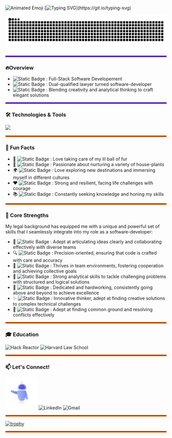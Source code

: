<img src="https://iam-weijie.github.io/wave/hand-emoji.svg" alt="Animated Emoji" width="40" height="40"><span>  <span>[![Typing SVG](https://readme-typing-svg.demolab.com?font=Fira+Code&pause=1000&color=6833F7&width=750&lines=Hi+there!+I'm+Pallavi,+a+full-stack+software+developer!)](https://git.io/typing-svg) 
<div align="center">
  <picture>
    <source media="(prefers-color-scheme: dark)" srcset="https://github.com/Pallavi25Kishore/Pallavi25Kishore/raw/output/github-contribution-grid-snake-dark.svg">
    <img alt="github contribution grid snake" src="https://github.com/Pallavi25Kishore/Pallavi25Kishore/raw/output/github-contribution-grid-snake.svg" style="max-width: 100%;">
  </picture>
</div>
<hr style="border: 2px solid #6833F7;">

### :fire:Overview
- <img alt="Static Badge" src="https://img.shields.io/badge/Professional%20Focus-crimson?style=for-the-badge"> <span>: Full-Stack Software Developement<span>
- <img alt="Static Badge" src="https://img.shields.io/badge/Background-blue?style=for-the-badge"> <span>: Dual-qualified lawyer turned software-developer<span>
- <img alt="Static Badge" src="https://img.shields.io/badge/Passions-gold?style=for-the-badge"> <span>: Blending creativity and analytical thinking to craft elegant solutions<span>
  
<hr style="border: 2px solid #6833F7;">

### 🛠️ Technologies & Tools
<p>
  <a href="https://skillicons.dev">
    <img src="https://skillicons.dev/icons?i=js,html,css,jquery,react,tailwind,express,babel,jest,vscode,bash,git,github,aws,mongodb,mysql,nodejs,postgres,postman,sequelize,webpack,nginx&theme=light" />
  </a>
</p>

<hr style="border: 2px solid #ff6600;">

### 🎉 Fun Facts
- 🐾 <img alt="Static Badge" src="https://img.shields.io/badge/Pet%20Parent-purple?style=for-the-badge"> <span>: Love taking care of my lil ball of fur<span>
- 🌿 <img alt="Static Badge" src="https://img.shields.io/badge/Plant%20Enthusiast-green?style=for-the-badge"> <span>: Passionate about nurturing a variety of house-plants<span>
- 🌍 <img alt="Static Badge" src="https://img.shields.io/badge/Avid%20Traveler-yellow?style=for-the-badge"> <span>: Love exploring new destinations and immersing myself in different cultures<span>
- ❤️ <img alt="Static Badge" src="https://img.shields.io/badge/Heart%20Warrior-red?style=for-the-badge"> <span>: Strong and resilient, facing life challenges with courage<span>
- 📚 <img alt="Static Badge" src="https://img.shields.io/badge/Lifelong%20Learner-orange?style=for-the-badge"> <span>: Constantly seeking knowledge and honing my skills<span>

<hr style="border: 2px solid #ff6600;">

### 🌟 Core Strengths
My legal background has equipped me with a unique and powerful set of skills that I seamlessly integrate into my role as a software-developer:
- 💬 <img alt="Static Badge" src="https://img.shields.io/badge/Effective%20Communication-blue?style=for-the-badge"> <span>: Adept at articulating ideas clearly and collaborating effectively with diverse teams<span>
- 🔍 <img alt="Static Badge" src="https://img.shields.io/badge/Meticulous%20Attention%20to%20Detail-gold?style=for-the-badge"> <span>: Precision-oriented, ensuring that code is crafted with care and accuracy<span>
- 🤝 <img alt="Static Badge" src="https://img.shields.io/badge/Collaborative%20Spirit-violet?style=for-the-badge"> <span>: Thrives in team environments, fostering cooperation and achieving collective goals<span>
- 🧠 <img alt="Static Badge" src="https://img.shields.io/badge/Logical%20Reasoning-red?style=for-the-badge"> <span>: Strong analytical skills to tackle challenging problems with structured and logical solutions<span>
- 💪 <img alt="Static Badge" src="https://img.shields.io/badge/Relentless%20Work%20Ethic-green?style=for-the-badge"> <span>: Dedicated and hardworking, consistently going above and beyond to achieve excellence<span>
- ✨ <img alt="Static Badge" src="https://img.shields.io/badge/Creative%20Problem%20Solver-grey?style=for-the-badge"> <span>: Innovative thinker, adept at finding creative solutions to complex technical challenges<span>
- 🤝 <img alt="Static Badge" src="https://img.shields.io/badge/Skilled%20Negotiator-olive?style=for-the-badge"> <span>: Adept at finding common ground and resolving conflicts effectively<span>

<hr style="border: 2px solid #ff6600;">

### 🎓 Education
<p>
  <img src="https://img.shields.io/badge/Hack%20Reactor-blue?style=for-the-badge" alt="Hack Reactor" />
  <img src="https://img.shields.io/badge/Harvard%20Law%20School-crimson?style=for-the-badge" alt="Harvard Law School" />
</p>

<hr style="border: 2px solid #ff6600;">

### 📫 Let's Connect!

<p>
  <img src="./Animation - 1722528065159.gif" alt="Cute Robot Animation" height="100">
  <a href="https://www.linkedin.com/in/pallavi-kishore-46251726/" style="text-decoration: none;">
    <img src="https://img.shields.io/badge/linkedin-blue?style=for-the-badge&logo=linkedin" alt="LinkedIn" />
  </a>
  <a href="mailto:Pallavi25Kishore@gmail.com" style="text-decoration: none;">
    <img src="https://img.shields.io/badge/gmail-yellow?style=for-the-badge&logo=gmail" alt="Gmail" />
  </a>
</p>

<hr style="border: 2px solid #ff6600;">

[![trophy](https://github-profile-trophy.vercel.app/?username=Pallavi25Kishore&theme=discord&title=-Stars,-Followers,-Experience,-Issues)](https://github.com/ryo-ma/github-profile-trophy) 

<hr style="border: 2px solid #ff6600;">


